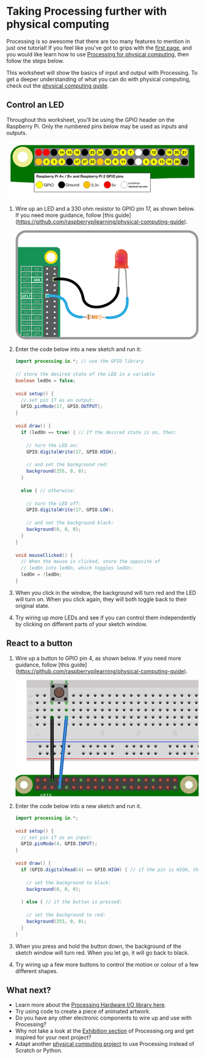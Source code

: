 # Taking Processing further with physical computing

Processing is so awesome that there are too many features to mention in just one tutorial! If you feel like you've got to grips with the [first page](worksheet.md), and you would like learn how to use [Processing for physical computing](https://www.processing.org/reference/libraries/io/index.html), then follow the steps below.

This worksheet will show the basics of input and output with Processing. To get a deeper understanding of what you can do with physical computing, check out the [physical computing guide](https://github.com/raspberrypilearning/physical-computing-guide).

## Control an LED

Throughout this worksheet, you'll be using the GPIO header on the Raspberry Pi. Only the numbered pins below may be used as inputs and outputs.

![](images/gpio-numbers-pi2.png)

1. Wire up an LED and a 330 ohm resistor to GPIO pin 17, as shown below. If you need more guidance, follow [this guide] (https://github.com/raspberrypilearning/physical-computing-guide).

	![](images/led-gpio17.png)

1. Enter the code below into a new sketch and run it:

	```java
	import processing.io.*; // use the GPIO library

	// store the desired state of the LED in a variable
	boolean ledOn = false; 

	void setup() {
	  // set pin 17 as an output:
	  GPIO.pinMode(17, GPIO.OUTPUT);  
	}

	void draw() {
	  if (ledOn == true) { // If the desired state is on, then:

	  	// turn the LED on:
	    GPIO.digitalWrite(17, GPIO.HIGH);

	    // and set the background red:
	    background(255, 0, 0);
	  }

	  else { // otherwise:

	  	// turn the LED off:
	    GPIO.digitalWrite(17, GPIO.LOW);

	    // and set the background black:
	    background(0, 0, 0);
	  }
	}

	void mouseClicked() {
	  // When the mouse is clicked, store the opposite of 
	  // ledOn into ledOn, which toggles ledOn:
	  ledOn = !ledOn;
	}
	```

1. When you click in the window, the background will turn red and the LED will turn on. When you click again, they will both toggle back to their original state.

1. Try wiring up more LEDs and see if you can control them independently by clicking on different parts of your sketch window.

## React to a button

1. Wire up a button to GPIO pin 4, as shown below. If you need more guidance, follow [this guide] (https://github.com/raspberrypilearning/physical-computing-guide).

	![](images/button.png)

1. Enter the code below into a new sketch and run it.

	```java
	import processing.io.*;

	void setup() {
	  // set pin 17 as an input:
	  GPIO.pinMode(4, GPIO.INPUT);
	}

	void draw() {
	  if (GPIO.digitalRead(4) == GPIO.HIGH) { // if the pin is HIGH, the button isn't pressed
	    
	    // set the background to black:
	    background(0, 0, 0);

	  } else { // if the button is pressed:

	  	// set the background to red:
	    background(255, 0, 0);
	  }
	}
	```

1. When you press and hold the button down, the background of the sketch window will turn red. When you let go, it will go back to black.

1. Try wiring up a few more buttons to control the motion or colour of a few different shapes.

## What next?

- Learn more about the [Processing Hardware I/O library here](https://www.processing.org/reference/libraries/io/index.html).
- Try using code to create a piece of animated artwork.
- Do you have any other electronic components to wire up and use with Processing?
- Why not take a look at the [Exhibition section](https://processing.org/exhibition/) of Processing.org and get inspired for your next project?
- Adapt another [physical computing project](https://www.raspberrypi.org/resources/make/) to use Processing instead of Scratch or Python.

